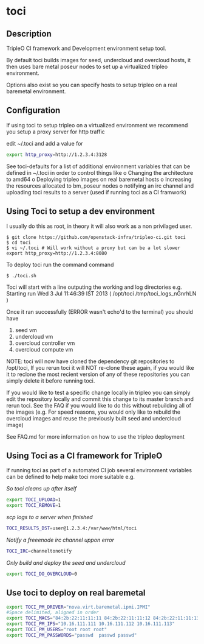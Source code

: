 toci
====


Description
-----------

TripleO CI framework and Development environment setup tool.

By default toci builds images for seed, undercloud and overcloud hosts, it
then uses bare metal poseur nodes to set up a virtualized tripleo environment.

Options also exist so you can specify hosts to setup tripleo on a real
baremetal environment.

Configuration
-------------

If using toci to setup tripleo on a virtualized environment we recommend you
setup a proxy server for http traffic

edit ~/.toci and add a value for
```bash
export http_proxy=http://1.2.3.4:3128
```

See toci-defaults for a list of additional environment variables that can be
defined in ~/.toci in order to control things like
o Changing the architecture to amd64
o Deploying tripleo images on real baremetal hosts
o Increasing the resources allocated to bm_poseur nodes
o notifying an irc channel and uploading toci results to a server (used if
  running toci as a CI framwork)

Using Toci to setup a dev environment
-------------------------------------

I usually do this as root, in theory it will also work as a non privilaged
user.

    $ git clone https://github.com/openstack-infra/tripleo-ci.git toci
    $ cd toci
    $ vi ~/.toci # Will work without a proxy but can be a lot slower
    export http_proxy=http://1.2.3.4:8080

To deploy toci run the command command

    $ ./toci.sh

Toci will start with a line outputing the working and log directories e.g.
Starting run Wed  3 Jul 11:46:39 IST 2013 ( /opt/toci /tmp/toci_logs_nGnrhLN )

Once it ran successfully (ERROR wasn't echo'd to the terminal) you should have
1. seed vm
2. undercloud vm
3. overcloud controller vm
4. overcloud compute vm

NOTE: toci will now have cloned the dependency git repositories to /opt/toci,
If you rerun toci it will NOT re-clone these again, if you would like it to
reclone the most recient version of any of these repositories you can simply
delete it before running toci.

If you would like to test a specific change locally in tripleo you can simply
edit the repository locally and commit this change to its master branch and
rerun toci. See the FAQ if you would like to do this without rebuilding all of
the images (e.g. For speed reasons, you would only like to rebuild the
overcloud images and reuse the previously built seed and undercloud image)

See FAQ.md for more information on how to use the tripleo deployment

Using Toci as a CI framework for TripleO
----------------------------------------

If running toci as part of a automated CI job several environment variables
can be defined to help make toci more suitable e.g.

*So toci cleans up after itself*
```bash
export TOCI_UPLOAD=1
export TOCI_REMOVE=1
```

*scp logs to a server when finished*
```bash
TOCI_RESULTS_DST=user@1.2.3.4:/var/www/html/toci
```

*Notify a freeenode irc channel uppon error*
```bash
TOCI_IRC=channeltonotify
```

*Only build and deploy the seed and undercloud*
```bash
export TOCI_DO_OVERCLOUD=0
```


Use toci to deploy on real baremetal
-----------------------------------
```bash
export TOCI_PM_DRIVER="nova.virt.baremetal.ipmi.IPMI"
#Space delimited, aligned in order
export TOCI_MACS="84:2b:22:11:11:11 84:2b:22:11:11:12 84:2b:22:11:11:13"
export TOCI_PM_IPS="10.16.111.111 10.16.111.112 10.16.111.113"
export TOCI_PM_USERS="root root root"
export TOCI_PM_PASSWORDS="passwd  passwd passwd"
```
